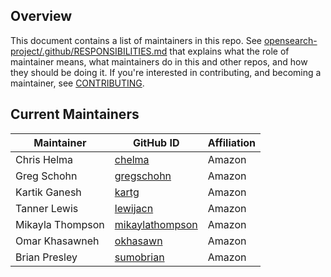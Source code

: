 ## Overview

This document contains a list of maintainers in this repo. See [opensearch-project/.github/RESPONSIBILITIES.md](https://github.com/opensearch-project/.github/blob/main/RESPONSIBILITIES.md#maintainer-responsibilities) that explains what the role of maintainer means, what maintainers do in this and other repos, and how they should be doing it. If you're interested in contributing, and becoming a maintainer, see [CONTRIBUTING](CONTRIBUTING.md).

## Current Maintainers

| Maintainer         | GitHub ID                                               | Affiliation |
| ------------------ | ------------------------------------------------------- | ----------- |
| Chris Helma        | [chelma](https://github.com/chelma)                     | Amazon      |
| Greg Schohn        | [gregschohn](https://github.com/gregschohn)             | Amazon      |
| Kartik Ganesh      | [kartg](https://github.com/kartg)                       | Amazon      |
| Tanner Lewis       | [lewijacn](https://github.com/lewijacn)                 | Amazon      |
| Mikayla Thompson   | [mikaylathompson](https://github.com/mikaylathompson)   | Amazon      |
| Omar Khasawneh     | [okhasawn](https://github.com/okhasawn)                 | Amazon      |
| Brian Presley      | [sumobrian](https://github.com/sumobrian)               | Amazon      |